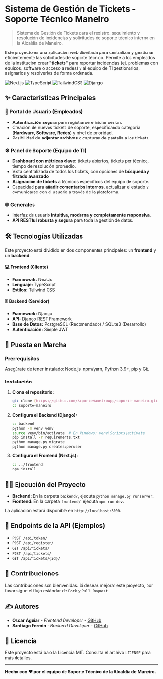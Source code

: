 # Sistema de Gestión de Tickets - Soporte Técnico Maneiro

> Sistema de Gestión de Tickets para el registro, seguimiento y resolución de incidencias y solicitudes de soporte técnico interno en la Alcaldía de Maneiro.

Este proyecto es una aplicación web diseñada para centralizar y gestionar eficientemente las solicitudes de soporte técnico. Permite a los empleados de la institución crear **"tickets"** para reportar incidencias (ej. problemas con equipos, software o acceso a redes) y al equipo de TI gestionarlos, asignarlos y resolverlos de forma ordenada.

![Next.js](https://img.shields.io/badge/Next.js-000000?style=for-the-badge&logo=nextdotjs&logoColor=white)
![TypeScript](https://img.shields.io/badge/TypeScript-3178C6?style=for-the-badge&logo=typescript&logoColor=white)
![TailwindCSS](https://img.shields.io/badge/Tailwind_CSS-38B2AC?style=for-the-badge&logo=tailwind-css&logoColor=white)
![Django](https://img.shields.io/badge/Django-092E20?style=for-the-badge&logo=django&logoColor=green)

## ✨ Características Principales

### 👤 Portal de Usuario (Empleados)
* **Autenticación segura** para registrarse e iniciar sesión.
* Creación de nuevos tickets de soporte, especificando categoría (**Hardware, Software, Redes**) y nivel de prioridad.
* Posibilidad de **adjuntar archivos** o capturas de pantalla a los tickets.

### ⚙️ Panel de Soporte (Equipo de TI)
* **Dashboard con métricas clave:** tickets abiertos, tickets por técnico, tiempo de resolución promedio.
* Vista centralizada de todos los tickets, con opciones de **búsqueda y filtrado avanzado**.
* **Asignación de tickets** a técnicos específicos del equipo de soporte.
* Capacidad para **añadir comentarios internos**, actualizar el estado y comunicarse con el usuario a través de la plataforma.

### 🌐 Generales
* Interfaz de usuario **intuitiva, moderna y completamente responsiva**.
* **API RESTful robusta y segura** para toda la gestión de datos.

## 🛠️ Tecnologías Utilizadas

Este proyecto está dividido en dos componentes principales: un **frontend** y un **backend**.

#### 💻 Frontend (Cliente)
* **Framework:** Next.js
* **Lenguaje:** TypeScript
* **Estilos:** Tailwind CSS

#### 🗄️ Backend (Servidor)
* **Framework:** Django
* **API:** Django REST Framework
* **Base de Datos:** PostgreSQL (Recomendado) / SQLite3 (Desarrollo)
* **Autenticación:** Simple JWT

## 🚀 Puesta en Marcha

### Prerrequisitos
Asegúrate de tener instalado: Node.js, npm/yarn, Python 3.9+, pip y Git.

### Instalación

1.  **Clona el repositorio:**
    ```bash
    git clone [https://github.com/SoporteManeiroApp/soporte-maneiro.git](https://github.com/SoporteManeiroApp/soporte-maneiro.git)
    cd soporte-maneiro
    ```

2.  **Configura el Backend (Django):**
    ```bash
    cd backend
    python -m venv venv
    source venv/bin/activate  # En Windows: venv\Scripts\activate
    pip install -r requirements.txt
    python manage.py migrate
    python manage.py createsuperuser
    ```

3.  **Configura el Frontend (Next.js):**
    ```bash
    cd ../frontend
    npm install
    ```

## 🏃‍♂️ Ejecución del Proyecto

* **Backend:** En la carpeta `backend/`, ejecuta `python manage.py runserver`.
* **Frontend:** En la carpeta `frontend/`, ejecuta `npm run dev`.

La aplicación estará disponible en `http://localhost:3000`.

## 📄 Endpoints de la API (Ejemplos)

* `POST /api/token/`
* `POST /api/register/`
* `GET /api/tickets/`
* `POST /api/tickets/`
* `GET /api/tickets/{id}/`

## 🤝 Contribuciones

Las contribuciones son bienvenidas. Si deseas mejorar este proyecto, por favor sigue el flujo estándar de `Fork` y `Pull Request`.

## ✍️ Autores

* **Oscar Aguiar** - *Frontend Developer* - [GitHub](https://github.com/xKouka)
* **Santiago Fermin** - *Backend Developer* - [GitHub](https://github.com/2004sfm)

## 📄 Licencia

Este proyecto está bajo la Licencia MIT. Consulta el archivo `LICENSE` para más detalles.

---
**Hecho con ❤️ por el equipo de Soporte Técnico de la Alcaldía de Maneiro.**
